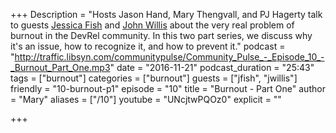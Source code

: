 +++
Description = "Hosts Jason Hand, Mary Thengvall, and PJ Hagerty talk to guests [Jessica Fish](https://twitter.com/fishica) and [John Willis](https://twitter.com/botchagalupe) about the very real problem of burnout in the DevRel community. In this two part series, we discuss why it's an issue, how to recognize it, and how to prevent it."
podcast = "http://traffic.libsyn.com/communitypulse/Community_Pulse_-_Episode_10_-_Burnout_Part_One.mp3"
date = "2016-11-21"
podcast_duration = "25:43"
tags = ["burnout"]
categories = ["burnout"]
guests = ["jfish", "jwillis"]
friendly = "10-burnout-p1"
episode = "10"
title = "Burnout - Part One"
author = "Mary"
aliases = ["/10"]
youtube = "UNcjtwPQOz0"
explicit = ""

+++
